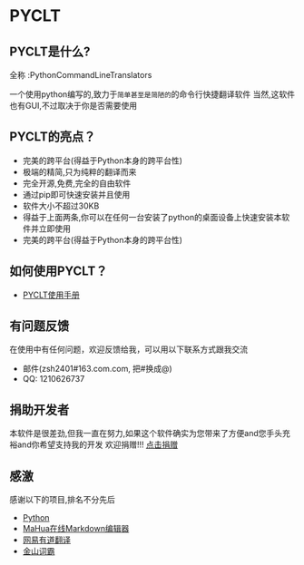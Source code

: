 # PYCLT

## PYCLT是什么?

全称 :PythonCommandLineTranslators

一个使用python编写的,致力于`简单甚至是简陋的`的命令行快捷翻译软件
当然,这软件也有GUI,不过取决于你是否需要使用

## PYCLT的亮点？

* 完美的跨平台(得益于Python本身的跨平台性)
* 极端的精简,只为纯粹的翻译而来
* 完全开源,免费,完全的自由软件
* 通过pip即可快速安装并且使用
* 软件大小不超过30KB
* 得益于上面两条,你可以在任何一台安装了python的桌面设备上快速安装本软件并立即使用
* 完美的跨平台(得益于Python本身的跨平台性)

##  如何使用PYCLT？
* [PYCLT使用手册](https://github.com/zsh2401/PYCLT/wiki)


##  有问题反馈
在使用中有任何问题，欢迎反馈给我，可以用以下联系方式跟我交流
* 邮件(zsh2401#163.com.com, 把#换成@)
* QQ: 1210626737

##  捐助开发者
本软件是很差劲,但我一直在努力,如果这个软件确实为您带来了方便and您手头充裕and你希望支持我的开发
欢迎捐赠!!!
[点击捐赠](http://blog.csdn.net/zsh2401/article/details/71056205) 

##  感激
感谢以下的项目,排名不分先后

* [Python](https://python.org/) 
* [MaHua在线Markdown编辑器](http://mahua.jser.me/) 
* [网易有道翻译](http://fanyi.youdao.com/)
* [金山词霸](http://www.iciba.com/)

